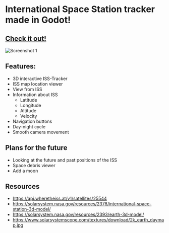 # International Space Station tracker made in Godot!

## [Check it out!](https://crispystudios.itch.io/iss-tracker)
![Screenshot 1](https://www.solarsystemscope.com/textures/download/2k_earth_daymap.jpg)

## Features:
- 3D interactive ISS-Tracker
- ISS map location viewer
- View from ISS
- Information about ISS
  - Latitude
  - Longitude
  - Altitude
  - Velocity
- Navigation buttons
- Day-night cycle
- Smooth camera movement
## Plans for the future
- Looking at the future and past positions of the ISS
- Space debris viewer
- Add a moon
## Resources
- https://api.wheretheiss.at/v1/satellites/25544
- https://solarsystem.nasa.gov/resources/2378/international-space-station-3d-model/
- https://solarsystem.nasa.gov/resources/2393/earth-3d-model/
- https://www.solarsystemscope.com/textures/download/2k_earth_daymap.jpg

  
